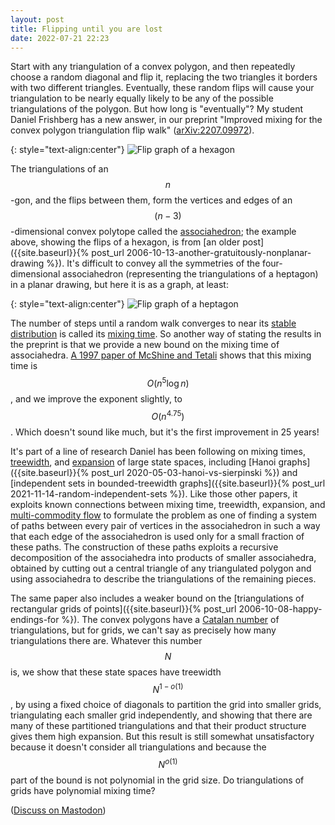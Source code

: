 ```yaml
---
layout: post
title: Flipping until you are lost
date: 2022-07-21 22:23
---
```

Start with any triangulation of a convex polygon, and then repeatedly choose a random diagonal and flip it, replacing the two triangles it borders with two different triangles. Eventually, these random flips will cause your triangulation to be nearly equally likely to be any of the possible triangulations of the polygon. But how long is "eventually"? My student Daniel Frishberg has a new answer, in our preprint "Improved mixing for the convex polygon triangulation flip walk" ([arXiv:2207.09972](https://arxiv.org/abs/2207.09972)).

{: style="text-align:center"}
![Flip graph of a hexagon]({{site.baseurl}}/assets/2006/fg6.png)

The triangulations of an $$n$$-gon, and the flips between them, form the vertices and edges of an $$(n-3)$$-dimensional convex polytope called the [associahedron](https://en.wikipedia.org/wiki/Associahedron); the example above, showing the flips of a hexagon, is from [an older post]({{site.baseurl}}{% post_url 2006-10-13-another-gratuitously-nonplanar-drawing %}). It's difficult to convey all the symmetries of the four-dimensional associahedron (representing the triangulations of a heptagon) in a planar drawing, but here it is as a graph, at least:

{: style="text-align:center"}
![Flip graph of a heptagon]({{site.baseurl}}/assets/2022/heptagon-flips.svg)

The number of steps until a random walk converges to near its [stable distribution](https://en.wikipedia.org/wiki/Stable_distribution) is called its [mixing time](https://en.wikipedia.org/wiki/Markov_chain_mixing_time). So another way of stating the results in the preprint is that we provide a new bound on the mixing time of associahedra. [A 1997 paper of McShine and Tetali](https://tetali.math.gatech.edu/PUBLIS/mt.pdf) shows that this mixing time is $$O(n^5\log n)$$, and we improve the exponent slightly, to $$O(n^{4.75})$$. Which doesn't sound like much, but it's the first improvement in 25 years!

It's part of a line of research Daniel has been following on mixing times, [treewidth](https://en.wikipedia.org/wiki/Treewidth),  and [expansion](https://en.wikipedia.org/wiki/Expander_graph) of large state spaces, including [Hanoi graphs]({{site.baseurl}}{% post_url 2020-05-03-hanoi-vs-sierpinski %}) and [independent sets in bounded-treewidth graphs]({{site.baseurl}}{% post_url 2021-11-14-random-independent-sets %}). Like those other papers, it exploits known connections between mixing time, treewidth, expansion, and [multi-commodity flow](https://en.wikipedia.org/wiki/Multi-commodity_flow_problem) to formulate the problem as one of finding a system of paths between every pair of vertices in the associahedron in such a way that each edge of the associahedron is used only for a small fraction of these paths. The construction of these paths exploits a recursive decomposition of the associahedra into products of smaller associahedra, obtained by cutting out a central triangle of any triangulated polygon and using associahedra to describe the triangulations of the remaining pieces.

The same paper also includes a weaker bound on the [triangulations of rectangular grids of points]({{site.baseurl}}{% post_url 2006-10-08-happy-endings-for %}). The convex polygons have a [Catalan number](https://en.wikipedia.org/wiki/Catalan_number) of triangulations, but for grids, we can't say as precisely how many triangulations there are. Whatever this number $$N$$ is, we show that these state spaces have treewidth $$N^{1-o(1)}$$, by using a fixed choice of diagonals to partition the grid into smaller grids, triangulating each smaller grid independently, and showing that there are many of these partitioned triangulations and that their product structure gives them high expansion. But this result is still somewhat unsatisfactory because it doesn't consider all triangulations and because the $$N^{o(1)}$$ part of the bound is not polynomial in the grid size. Do triangulations of grids have polynomial mixing time?

([Discuss on Mastodon](https://mathstodon.xyz/@11011110/108689366093473745))